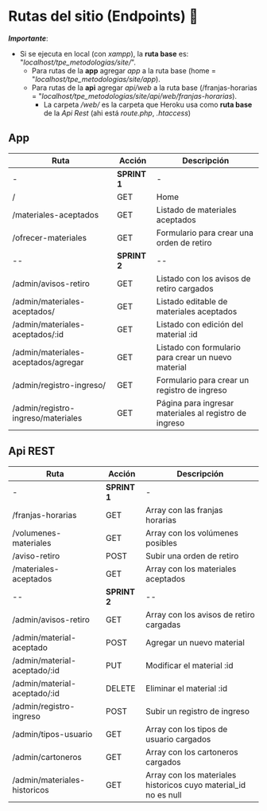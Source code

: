 # Rutas del sitio (Endpoints) :construction_worker:

***Importante***:
- Si se ejecuta en local (con *xampp*), la **ruta base** es: "*localhost/tpe_metodologias/site/*".
  - Para rutas de la **app** agregar *app* a la ruta base (home = "*localhost/tpe_metodologias/site/app*).
  - Para rutas de la **api** agregar *api/web* a la ruta base (/franjas-horarias = "*localhost/tpe_metodologias/site/api/web/franjas-horarias*).
    - La carpeta */web/* es la carpeta que Heroku usa como **ruta base** de la *Api Rest* (ahi está *route.php*, *.htaccess*)

## App

| Ruta                                  | Acción | Descripción |
| -----------                           | ------ | ----------- |
| - | **SPRINT 1** | - |
| /                                     | GET    | Home        |
| /materiales-aceptados                 | GET    | Listado de materiales aceptados |
| /ofrecer-materiales                   | GET    | Formulario para crear una orden de retiro |
| -- | **SPRINT 2** | -- |
| /admin/avisos-retiro                  | GET    | Listado con los avisos de retiro cargados |
| /admin/materiales-aceptados/          | GET    | Listado editable de materiales aceptados |
| /admin/materiales-aceptados/:id       | GET    | Listado con edición del material :id |
| /admin/materiales-aceptados/agregar   | GET    | Listado con formulario para crear un nuevo material |
| /admin/registro-ingreso/              | GET    | Formulario para crear un registro de ingreso | 
| /admin/registro-ingreso/materiales    | GET    | Página para ingresar materiales al registro de ingreso | 

## Api REST

| Ruta                                  | Acción | Descripción |
| -----------                           | ------ | ----------- |
| - | **SPRINT 1** | - |
| /franjas-horarias                     | GET    | Array con las franjas horarias |
| /volumenes-materiales                 | GET    | Array con los volúmenes posibles |
| /aviso-retiro                         | POST   | Subir una orden de retiro |
| /materiales-aceptados                 | GET    | Array con los materiales aceptados |
| -- | **SPRINT 2** | -- |
| /admin/avisos-retiro                  | GET    | Array con los avisos de retiro cargadas |
| /admin/material-aceptado              | POST   | Agregar un nuevo material |
| /admin/material-aceptado/:id          | PUT    | Modificar el material :id |
| /admin/material-aceptado/:id          | DELETE | Eliminar el material :id |
| /admin/registro-ingreso               | POST   | Subir un registro de ingreso |
| /admin/tipos-usuario                  | GET    | Array con los tipos de usuario cargados |
| /admin/cartoneros                     | GET    | Array con los cartoneros cargados |
| /admin/materiales-historicos          | GET    | Array con los materiales historicos cuyo material_id no es null |
